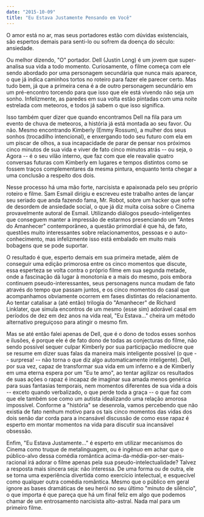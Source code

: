 ```yaml
---
date: "2015-10-09"
title: "Eu Estava Justamente Pensando em Você"
---
```

O amor está no ar, mas seus portadores estão com dúvidas existenciais, são espertos demais para senti-lo ou sofrem da doença do século: ansiedade.

Ou melhor dizendo, "O" portador. Dell (Justin Long) é um jovem que super-analisa sua vida a todo momento. Curiosamente, o filme começa com ele sendo abordado por uma personagem secundária que nunca mais aparece, o que já indica caminhos tortos no roteiro para fazer ele parecer certo. Mas tudo bem, já que a primeira cena é a de outro personagem secundário em um pré-encontro torcendo para que isso que ele está vivendo não seja um sonho. Infelizmente, as paredes em sua volta estão pintadas com uma noite estrelada com meteoros, e todos já sabem o que isso significa.

Isso também quer dizer que quando encontramos Dell na fila para um evento de chuva de meteoros, a história já está montada ao seu favor. Ou não. Mesmo encontrando Kimberly (Emmy Rossum), a mulher dos seus sonhos (trocadilho intencional), e enxergando todo seu futuro com ela em um piscar de olhos, a sua incapacidade de parar de pensar nos próximos cinco minutos de sua vida e viver de fato cinco minutos atrás -- ou seja, o Agora -- é o seu vilão interno, que faz com que ele reavalie quatro conversas futuras com Kimberly em lugares e tempos distintos como se fossem traços complementares da mesma pintura, enquanto tenta chegar a uma conclusão a respeito dos dois.

Nesse processo há uma mão forte, narcisista e apaixonada pelo seu próprio roteiro e filme. Sam Esmail dirigiu e escreveu este trabalho antes de lançar seu seriado que anda fazendo fama, Mr. Robot, sobre um hacker que sofre de desordem de ansiedade social, o que já diz muita coisa sobre o Cinema provavelmente autoral de Esmail. Utilizando diálogos pseudo-inteligentes que conseguem manter a impressão de estarmos presenciando um "Antes do Amanhecer" contemporâneo, a questão primordial é que há, de fato, questões muito interessantes sobre relacionamentos, pessoas e o auto-conhecimento, mas infelizmente isso está embalado em muito mais bobagens que se pode suportar.

O resultado é que, esperto demais em sua primeira metade, além de conseguir uma edição primorosa entre os cinco momentos que discute, essa esperteza se volta contra o próprio filme em sua segunda metade, onde a fascinação dá lugar à monotonia e a mais do mesmo, pois embora continuem pseudo-interessantes, seus personagens nunca mudam de fato através do tempo que passam juntos, e os cinco momentos do casal que acompanhamos obviamente ocorrem em fases distintas do relacionamento. Ao tentar catalisar a (até então) trilogia do "Amanhecer" de Richard Linklater, que simula encontros de um mesmo (esse sim) adorável casal em períodos de dez em dez anos na vida real, "Eu Estava..." cheira um método alternativo preguiçoso para atingir o mesmo fim.

Mas se até então falei apenas de Dell, que é o dono de todos esses sonhos e ilusões, é porque ele é de fato dono de todas as conjecturas do filme, não sendo possível sequer culpar Kimberly por sua participação medíocre que se resume em dizer suas falas da maneira mais inteligente possível (o que -- surpresa! -- não torna o que diz algo automaticamente inteligente). Dell, por sua vez, capaz de transformar sua vida em um inferno e a de Kimberly em uma eterna espera por um "Eu te amo", ao tentar agilizar os resultados de suas ações o rapaz é incapaz de imaginar sua amada menos genérica para suas fantasias temporais, nem momentos diferentes de sua vida a dois -- exceto quando verbalizado, o que perde toda a graça -- o que faz com que ele também soe como um autista idealizando uma relação amorosa impossível. Conforme a "história" se desenrola, vamos percebendo que não existia de fato nenhum motivo para os tais cinco momentos das vidas dos dois senão dar corda para a incansável discussão de como esse rapaz é esperto em montar momentos na vida para discutir sua incansável obsessão.

Enfim, "Eu Estava Justamente..." é esperto em utilizar mecanismos do Cinema como truque de metalinguagem, ou é ingênuo em achar que o público-alvo dessa comédia romântica acima-da-média-por-ser-mais-racional irá adorar o filme apenas pela sua pseudo-intelectualidade? Talvez a resposta mais sincera seja: não interessa. De uma forma ou de outra, ele se torna uma experiência divertida como exercício intelectual, e esquecível como qualquer outra comédia romântica. Mesmo que o público em geral ignore as bases dramáticas de seu herói no seu último "minuto de silêncio", o que importa é que pareça que há um final feliz em algo que podemos chamar de um entrosamento narcisista alto-astral. Nada mal para um primeiro filme.
